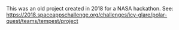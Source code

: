 This was an old project created in 2018 for a NASA hackathon.
See: https://2018.spaceappschallenge.org/challenges/icy-glare/polar-quest/teams/tempest/project
